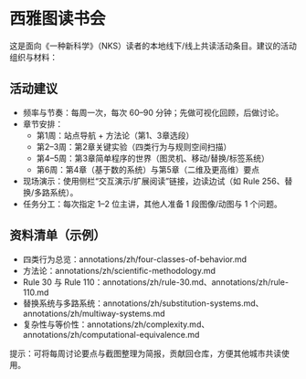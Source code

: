 # 西雅图读书会

这是面向《一种新科学》（NKS）读者的本地线下/线上共读活动条目。建议的活动组织与材料：

## 活动建议
- 频率与节奏：每周一次，每次 60–90 分钟；先做可视化回顾，后做讨论。
- 章节安排：
  - 第1周：站点导航 + 方法论（第1、3章选段）
  - 第2–3周：第2章关键实验（四类行为与规则空间扫描）
  - 第4–5周：第3章简单程序的世界（图灵机、移动/替换/标签系统）
  - 第6周：第4章（基于数的系统）与第5章（二维及更高维）要点
- 现场演示：使用侧栏“交互演示/扩展阅读”链接，边读边试（如 Rule 256、替换/多路系统）。
- 任务分工：每次指定 1–2 位主讲，其他人准备 1 段图像/动图与 1 个问题。

## 资料清单（示例）
- 四类行为总览：annotations/zh/four-classes-of-behavior.md
- 方法论：annotations/zh/scientific-methodology.md
- Rule 30 与 Rule 110：annotations/zh/rule-30.md、annotations/zh/rule-110.md
- 替换系统与多路系统：annotations/zh/substitution-systems.md、annotations/zh/multiway-systems.md
- 复杂性与等价性：annotations/zh/complexity.md、annotations/zh/computational-equivalence.md

提示：可将每周讨论要点与截图整理为简报，贡献回仓库，方便其他城市共读使用。
